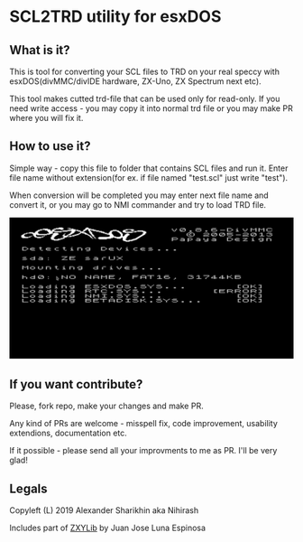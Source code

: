 # SCL2TRD utility for esxDOS

## What is it?

This is tool for converting your SCL files to TRD on your real speccy with esxDOS(divMMC/divIDE hardware, ZX-Uno, ZX Spectrum next etc).

This tool makes cutted trd-file that can be used only for read-only. If you need write access - you may copy it into normal trd file or you may make PR where you will fix it.

## How to use it?

Simple way - copy this file to folder that contains SCL files and run it. Enter file name without extension(for ex. if file named "test.scl" just write "test"). 

When conversion will be completed you may enter next file name and convert it, or you may go to NMI commander and try to load TRD file.

![Demo](doc/usage.gif?raw=true "Demo")

## If you want contribute?

Please, fork repo, make your changes and make PR.

Any kind of PRs are welcome - misspell fix, code improvement, usability extendions, documentation etc.

If it possible - please send all your improvments to me as PR. I'll be very glad!

## Legals

Copyleft (L) 2019 Alexander Sharikhin aka Nihirash

Includes part of [ZXYLib](https://github.com/yomboprime/ZXYLib) by Juan Jose Luna Espinosa 